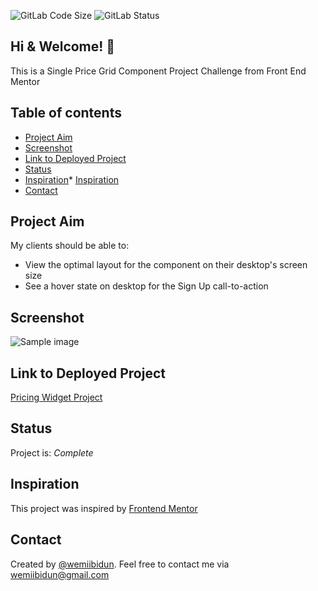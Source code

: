 ![GitLab Code Size](https://img.shields.io/github/languages/code-size/wemiibidun/pricing_widget_project)
![GitLab Status](https://flat.badgen.net/github/status/micromatch/micromatch)

## Hi & Welcome! 👋
This is a Single Price Grid Component Project Challenge from Front End Mentor

## Table of contents
* [Project Aim](#project-aim)
* [Screenshot](#screenshot)
* [Link to Deployed Project](#link-to-deployed-project)
* [Status](#status)
* [Inspiration](#inspiration)* [Inspiration](#inspiration)
* [Contact](#contact)


## Project Aim
My clients should be able to:
- View the optimal layout for the component on their desktop's screen size
- See a hover state on desktop for the Sign Up call-to-action


## Screenshot
![Sample image](https://github.com/wemiibidun/my_first_webpage/blob/master/webpage_screenshot.png)



## Link to Deployed Project
[Pricing Widget Project](https://wemiibidun.github.io/pricing_widget_project/)


## Status
Project is: _Complete_

## Inspiration
This project was inspired by [Frontend Mentor](https://www.frontendmentor.io/challenges/single-price-grid-component-5ce41129d0ff452fec5abbbc)

## Contact
Created by [@wemiibidun](https://twitter.com/wemiibidun/). Feel free to contact me via wemiibidun@gmail.com
